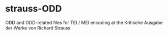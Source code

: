 strauss-ODD
===========

ODD and ODD-related files for TEI / MEI encoding at the Kritische Ausgabe der Werke von Richard Strauss
